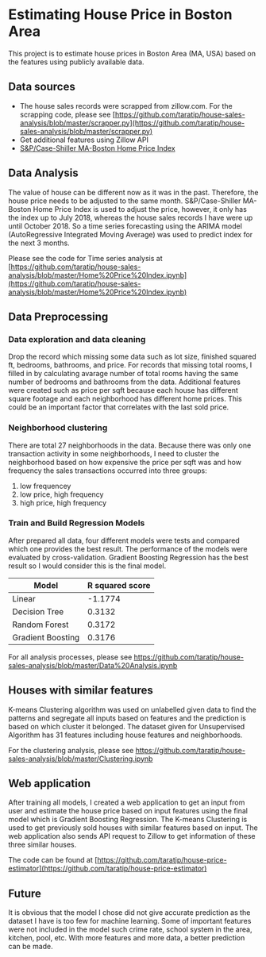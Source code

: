 # Estimating House Price in Boston Area
This project is to estimate house prices in Boston Area (MA, USA) based on the features using publicly available data. 

## Data sources
* The house sales records were scrapped from zillow.com. For the scrapping code, please see [https://github.com/taratip/house-sales-analysis/blob/master/scrapper.py](https://github.com/taratip/house-sales-analysis/blob/master/scrapper.py)
* Get additional features using Zillow API
* [S&P/Case-Shiller MA-Boston Home Price Index](https://fred.stlouisfed.org/series/BOXRSA) 

## Data Analysis
The value of house can be different now as it was in the past. Therefore, the house price needs to be adjusted to the same month.
S&P/Case-Shiller MA-Boston Home Price Index is used to adjust the price, however, it only has the index up to July 2018, whereas the house
sales records I have were up until October 2018. So a time series forecasting using the ARIMA model (AutoRegressive Integrated Moving Average)
was used to predict index for the next 3 months.

Please see the code for Time series analysis at [https://github.com/taratip/house-sales-analysis/blob/master/Home%20Price%20Index.ipynb](https://github.com/taratip/house-sales-analysis/blob/master/Home%20Price%20Index.ipynb)

## Data Preprocessing
### Data exploration and data cleaning
Drop the record which missing some data such as lot size, finished squared ft, bedrooms, bathrooms, and price. For records that missing total
rooms, I filled in by calculating avarage number of total rooms having the same number of bedrooms and bathrooms from the data.
Additional features were created such as price per sqft because each house has different square footage and each neighborhood has different home prices.
This could be an important factor that correlates with the last sold price.

### Neighborhood clustering
There are total 27 neighborhoods in the data. Because there was only one transaction activity in some neighborhoods, I need to cluster the 
neighborhood based on how expensive the price per sqft was and how frequency the sales transactions occurred into three groups:
1. low frequencey
2. low price, high frequency
3. high price, high frequency

### Train and Build Regression Models
After prepared all data, four different models were tests and compared which one provides the best result. The performance of the models were
evaluated by cross-validation. Gradient Boosting Regression has the best result so I would consider this is the final model. 

Model | R squared score
--- | ---
Linear | -1.1774
Decision Tree | 0.3132
Random Forest | 0.3172
Gradient Boosting | 0.3176

For all analysis processes, please see https://github.com/taratip/house-sales-analysis/blob/master/Data%20Analysis.ipynb

## Houses with similar features
K-means Clustering algorithm was used on unlabelled given data to find the patterns and segregate all inputs based on features and the 
prediction is based on which cluster it belonged. The dataset given for Unsupervised Algorithm has 31 features including house features and neighborhoods.

For the clustering analysis, please see https://github.com/taratip/house-sales-analysis/blob/master/Clustering.ipynb

## Web application
After training all models, I created a web application to get an input from user and estimate the house price based on input features using
the final model which is Gradient Boosting Regression. The K-means Clustering is used to get previously sold houses with similar features based on input.
The web application also sends API request to Zillow to get information of these three similar houses.

The code can be found at [https://github.com/taratip/house-price-estimator](https://github.com/taratip/house-price-estimator)

## Future
It is obvious that the model I chose did not give accurate prediction as the dataset I have is too few for machine learning. Some of important features 
were not included in the model such crime rate, school system in the area, kitchen, pool, etc. With more features and more data, a better 
prediction can be made. 
